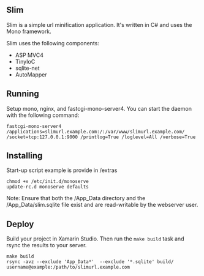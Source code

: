 Slim
----

Slim is a simple url minification application. It's written in C# and uses the Mono framework.

Slim uses the following components:

- ASP MVC4
- TinyIoC
- sqlite-net
- AutoMapper

Running
---

Setup mono, nginx, and fastcgi-mono-server4. You can start the daemon with the following command:

```
fastcgi-mono-server4 /applications=slimurl.example.com:/:/var/www/slimurl.example.com/ /socket=tcp:127.0.0.1:9000 /printlog=True /loglevel=All /verbose=True
```

Installing
---

Start-up script example is provide in /extras

```
chmod +x /etc/init.d/monoserve
update-rc.d monoserve defaults
```

Note: Ensure that both the /App_Data directory and the /App_Data/slim.sqlite file exist and are read-writable by the webserver user.

Deploy
---

Build your project in Xamarin Studio. Then run the `make build` task and rsync the results to your server.

```
make build
rsync -avz --exclude 'App_Data*'  --exclude '*.sqlite' build/ username@example:/path/to/slimurl.example.com
```